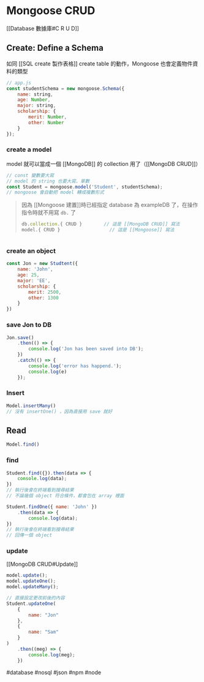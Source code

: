 # Mongoose CRUD
[[Database 數據庫#C R U D]]
## Create: Define a Schema
如同 [[SQL create 製作表格]] create table 的動作，Mongoose 也會定義物件資料的類型
```js
// app.js
const studentSchema = new mongoose.Schema({
	name: string,
	age: Number,
	major: string,
	scholarship: {
		merit: Number,
		other: Number
	}
});
```
### create a model
model 就可以當成一個 [[MongoDB]] 的 collection 用了（[[MongoDB CRUD]]）
```js
// const 變數要大寫
// model 的 string 也要大寫、單數
const Student = mongoose.model('Student', studentSchema);
// mongoose 會自動把 model 轉成複數形式
```
> 因為 [[Mongoose 建置]]時已經指定 database 為 exampleDB 了，在操作指令時就不用寫 `db.` 了
> ```js
> db.collection.{ CRUD }		// 這是 [[MongoDB CRUD]] 寫法
> model.{ CRUD }				  // 這是 [[Mongoose]] 寫法
> ```
```

```
### create an object
```js
const Jon = new Studtent({
	name: 'John',
	age: 25,
	major: 'EE',
	scholarship: {
		merit: 2500,
		other: 1300
	}
})
```
### save Jon to DB
```js
Jon.save()
	.then(() => {
		console.log('Jon has been saved into DB');
	})
	.catch(() => {
		console.log('error has happend.');
		console.log(e)
	});
```

### Insert
```js
Model.insertMany()
// 沒有 insertOne() ，因為直接用 save 就好
```
## Read
```js
Model.find()
```
### find
```js
Student.find({}).then(data => {
	console.log(data);
})
// 執行後會在終端看到搜尋結果
// 不論幾個 object 符合條件，都會包在 array 裡面
```
```js
Student.findOne({ name: 'John' })
	.then(data => {
		console.log(data);
})
// 執行後會在終端看到搜尋結果
// 回傳一個 object
```
### update
[[MongoDB CRUD#Update]]
```js
model.update();
model.updateOne();
model.updateMany();
```
```js
// 直接設定更改前後的內容
Student.updateOne(
	{
		name: "Jon"
	},
	{
		name: "Sam"
	}
)
	.then((meg) => {
		console.log(meg);
	})
```
#database #nosql #json #npm #node
